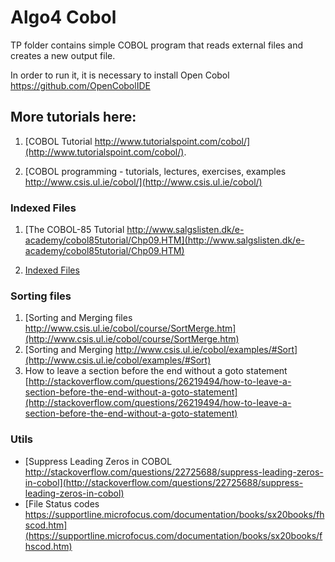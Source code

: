 # Algo4 Cobol
TP folder contains simple COBOL program that reads external files and creates a new output file.

In order to run it, it is necessary to install Open Cobol https://github.com/OpenCobolIDE

## More tutorials here:

1. [COBOL Tutorial http://www.tutorialspoint.com/cobol/](http://www.tutorialspoint.com/cobol/). 

2. [COBOL programming - tutorials, lectures, exercises, examples http://www.csis.ul.ie/cobol/](http://www.csis.ul.ie/cobol/) 

### Indexed Files
1. [The COBOL-85 Tutorial http://www.salgslisten.dk/e-academy/cobol85tutorial/Chp09.HTM](http://www.salgslisten.dk/e-academy/cobol85tutorial/Chp09.HTM)

2. [Indexed Files](http://www.csis.ul.ie/cobol/course/IndexedFiles.htm)

### Sorting files
1. [Sorting and Merging files http://www.csis.ul.ie/cobol/course/SortMerge.htm](http://www.csis.ul.ie/cobol/course/SortMerge.htm)
2. [Sorting and Merging http://www.csis.ul.ie/cobol/examples/#Sort](http://www.csis.ul.ie/cobol/examples/#Sort)
3. How to leave a section before the end without a goto statement [http://stackoverflow.com/questions/26219494/how-to-leave-a-section-before-the-end-without-a-goto-statement](http://stackoverflow.com/questions/26219494/how-to-leave-a-section-before-the-end-without-a-goto-statement)


### Utils
* [Suppress Leading Zeros in COBOL http://stackoverflow.com/questions/22725688/suppress-leading-zeros-in-cobol](http://stackoverflow.com/questions/22725688/suppress-leading-zeros-in-cobol)
* [File Status codes https://supportline.microfocus.com/documentation/books/sx20books/fhscod.htm](https://supportline.microfocus.com/documentation/books/sx20books/fhscod.htm)
